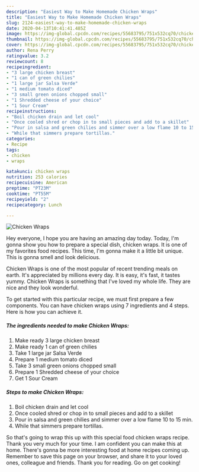 ```yaml
---
description: "Easiest Way to Make Homemade Chicken Wraps"
title: "Easiest Way to Make Homemade Chicken Wraps"
slug: 2124-easiest-way-to-make-homemade-chicken-wraps
date: 2020-04-13T10:41:41.485Z
image: https://img-global.cpcdn.com/recipes/55683795/751x532cq70/chicken-wraps-recipe-main-photo.jpg
thumbnail: https://img-global.cpcdn.com/recipes/55683795/751x532cq70/chicken-wraps-recipe-main-photo.jpg
cover: https://img-global.cpcdn.com/recipes/55683795/751x532cq70/chicken-wraps-recipe-main-photo.jpg
author: Rena Perry
ratingvalue: 3.2
reviewcount: 8
recipeingredient:
- "3 large chicken breast"
- "1 can of green chilies"
- "1 large jar Salsa Verde"
- "1 medium tomato diced"
- "3 small green onions chopped small"
- "1 Shredded cheese of your choice"
- "1 Sour Cream"
recipeinstructions:
- "Boil chicken drain and let cool"
- "Once cooled shred or chop in to small pieces and add to a skillet"
- "Pour in salsa and green chilies and simmer over a low flame 10 to 15 min."
- "While that simmers prepare tortillas."
categories:
- Recipe
tags:
- chicken
- wraps

katakunci: chicken wraps 
nutrition: 253 calories
recipecuisine: American
preptime: "PT23M"
cooktime: "PT55M"
recipeyield: "2"
recipecategory: Lunch

---
```



![Chicken Wraps](https://img-global.cpcdn.com/recipes/55683795/751x532cq70/chicken-wraps-recipe-main-photo.jpg)

Hey everyone, I hope you are having an amazing day today. Today, I'm gonna show you how to prepare a special dish, chicken wraps. It is one of my favorites food recipes. This time, I'm gonna make it a little bit unique. This is gonna smell and look delicious.



Chicken Wraps is one of the most popular of recent trending meals on earth. It's appreciated by millions every day. It is easy, it's fast, it tastes yummy. Chicken Wraps is something that I've loved my whole life. They are nice and they look wonderful.


To get started with this particular recipe, we must first prepare a few components. You can have chicken wraps using 7 ingredients and 4 steps. Here is how you can achieve it.

<!--inarticleads1-->

##### The ingredients needed to make Chicken Wraps:

1. Make ready 3 large chicken breast
1. Make ready 1 can of green chilies
1. Take 1 large jar Salsa Verde
1. Prepare 1 medium tomato diced
1. Take 3 small green onions chopped small
1. Prepare 1 Shredded cheese of your choice
1. Get 1 Sour Cream




<!--inarticleads2-->

##### Steps to make Chicken Wraps:

1. Boil chicken drain and let cool
1. Once cooled shred or chop in to small pieces and add to a skillet
1. Pour in salsa and green chilies and simmer over a low flame 10 to 15 min.
1. While that simmers prepare tortillas.




So that's going to wrap this up with this special food chicken wraps recipe. Thank you very much for your time. I am confident you can make this at home. There's gonna be more interesting food at home recipes coming up. Remember to save this page on your browser, and share it to your loved ones, colleague and friends. Thank you for reading. Go on get cooking!
